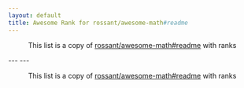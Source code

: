 ```yaml
---
layout: default
title: Awesome Rank for rossant/awesome-math#readme
---
```


<p align="center">
	This list is a copy of <a href="https://github.com/rossant/awesome-math#readme">rossant/awesome-math#readme</a> with ranks
</p>
---
---
<p align="center">
	This list is a copy of <a href="https://github.com/rossant/awesome-math#readme">rossant/awesome-math#readme</a> with ranks
</p>
